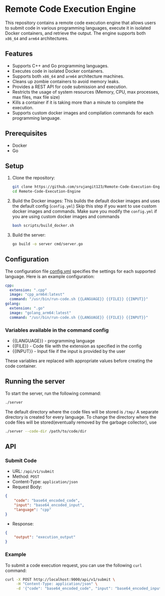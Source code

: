 # Remote Code Execution Engine

This repository contains a remote code execution engine that allows users to submit code in various programming languages, execute it in isolated Docker containers, and retrieve the output. The engine supports both `x86_64` and `arm64` architectures.

## Features

- Supports C++ and Go programming languages.
- Executes code in isolated Docker containers.
- Supports both `x86_64` and `arm64` architecture machines.
- Cleans up zombie containers to avoid memory leaks.
- Provides a REST API for code submission and execution.
- Restricts the usage of system resources (Memory, CPU, max processes, max files, max file size)
- Kills a container if it is taking more than a minute to complete the execution.
- Supports custom docker images and compilation commands for each programming language.

## Prerequisites

- Docker
- Go

## Setup

1. Clone the repository:

    ```sh
    git clone https://github.com/srujangit123/Remote-Code-Execution-Engine.git
    cd Remote-Code-Execution-Engine
    ```

2. Build the Docker images:
This builds the default docker images and uses the default config (`config.yml`)
Skip this step if you want to use custom docker images and commands. Make sure you modify the `config.yml` if you are using custom docker images and commands

    ```sh
    bash scripts/build_docker.sh
    ```

3. Build the server:

    ```sh
    go build -o server cmd/server.go
    ```

## Configuration

The configuration file [config.yml](http://_vscodecontentref_/0) specifies the settings for each supported language. Here is an example configuration:

```yaml
cpp:
  extension: ".cpp"
  image: "cpp_arm64:latest"
  command: "/usr/bin/run-code.sh {{LANGUAGE}} {{FILE}} {{INPUT}}"
golang:
  extension: ".go"
  image: "golang_arm64:latest"
  command: "/usr/bin/run-code.sh {{LANGUAGE}} {{FILE}} {{INPUT}}"
```

### Variables available in the command config
- {{LANGUAGE}} - programming language
- {{FILE}} - Code file with the extension as specified in the config
- {{INPUT}} - Input file if the input is provided by the user

These variables are replaced with appropriate values before creating the code container.

## Running the server
To start the server, run the following command:
```sh
./server
```
The default directory where the code files will be stored is `/tmp/`
A separate directory is created for every language.
To change the directory where the code files will be stored(eventually removed by the garbage collector), use
```sh
./server --code-dir /path/to/code/dir
```

## API

### Submit Code
- URL: `/api/v1/submit`
- Method: `POST`
- Content-Type: `application/json`
- Request Body:

```json
{
    "code": "base64_encoded_code",
    "input": "base64_encoded_input",
    "language": "cpp"
}
```
- Response:
```json
{
    "output": "execution_output"
}
```

### Example
To submit a code execution request, you can use the following `curl` command:
```sh
curl -X POST http://localhost:9000/api/v1/submit \
     -H "Content-Type: application/json" \
     -d '{"code": "base64_encoded_code", "input": "base64_encoded_input", "language": "cpp"}'
```